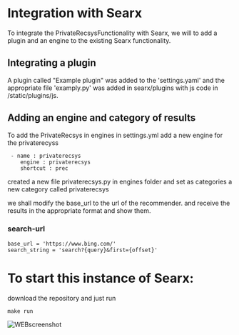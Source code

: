 # Integration with Searx
To integrate the PrivateRecsysFunctionality with Searx, we will to add a plugin and an engine to the existing Searx functionality.

## Integrating a plugin

A plugin called "Example plugin" was added to the 'settings.yaml' and the appropriate file 'examply.py' was added in searx/plugins with js code in /static/plugins/js. 


## Adding an engine and category of results
To add the PrivateRecsys in engines in settings.yml add a new engine for the privaterecyss

```
 - name : privaterecsys
    engine : privaterecsys
    shortcut : prec
```

created a new file privaterecsys.py in engines folder and set as 
categories a new category called privaterecsys

we shall modify the base_url to the url of the recommender. and receive 
the results in the appropriate format and show them.

### search-url
```
base_url = 'https://www.bing.com/'
search_string = 'search?{query}&first={offset}'
```


# To start this instance of Searx:
download the repository and just run
``` 
make run
```
![WEBscreenshot](../Documentation/UI5.png)
